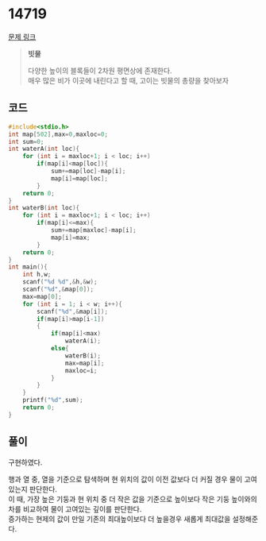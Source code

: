 # 14719

[문제 링크](https://www.acmicpc.net/problem/14719)

> __빗물__
>
> 다양한 높이의 블록들이 2차원 평면상에 존재한다.  
> 매우 많은 비가 이곳에 내린다고 할 때, 고이는 빗물의 총량을 찾아보자  

## 코드

```c
#include<stdio.h>
int map[502],max=0,maxloc=0;
int sum=0;
int waterA(int loc){
    for (int i = maxloc+1; i < loc; i++)
        if(map[i]<map[loc]){
            sum+=map[loc]-map[i];
            map[i]=map[loc];
        }
    return 0;
}
int waterB(int loc){
    for (int i = maxloc+1; i < loc; i++)
        if(map[i]<=max){
            sum+=map[maxloc]-map[i];
            map[i]=max;
        }
    return 0;
}
int main(){
    int h,w;
    scanf("%d %d",&h,&w);
    scanf("%d",&map[0]);
    max=map[0];
    for (int i = 1; i < w; i++){
        scanf("%d",&map[i]);
        if(map[i]>map[i-1])
        {
            if(map[i]<max)
                waterA(i);
            else{
                waterB(i);
                max=map[i];
                maxloc=i;
            }
        }
    }
    printf("%d",sum);
    return 0;
}
```

## 풀이

구현하였다.  

행과 열 중, 열을 기준으로 탐색하며 현 위치의 값이 이전 값보다 더 커질 경우 물이 고여있는지 판단한다.  
이 때, 가장 높은 기둥과 현 위치 중 더 작은 값을 기준으로 높이보다 작은 기둥 높이와의 차를 비교하여 물이 고여있는 깊이를 판단한다.  
증가하는 현제의 값이 만일 기존의 최대높이보다 더 높을경우 새롭게 최대값을 설정해준다.  
